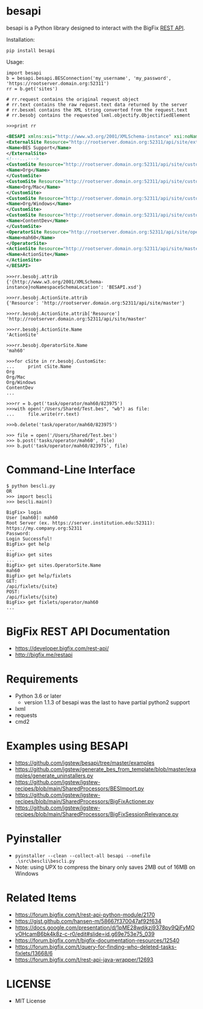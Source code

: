 # besapi

besapi is a Python library designed to interact with the BigFix [REST API](https://developer.bigfix.com/rest-api/api/).

Installation:

`pip install besapi`

Usage:

```
import besapi
b = besapi.besapi.BESConnection('my_username', 'my_password', 'https://rootserver.domain.org:52311')
rr = b.get('sites')

# rr.request contains the original request object
# rr.text contains the raw request.text data returned by the server
# rr.besxml contains the XML string converted from the request.text
# rr.besobj contains the requested lxml.objectify.ObjectifiedElement

>>>print rr
```

```xml
<BESAPI xmlns:xsi="http://www.w3.org/2001/XMLSchema-instance" xsi:noNamespaceSchemaLocation="BESAPI.xsd">
<ExternalSite Resource="http://rootserver.domain.org:52311/api/site/external/BES%20Support">
<Name>BES Support</Name>
</ExternalSite>
<!---...--->
<CustomSite Resource="http://rootserver.domain.org:52311/api/site/custom/Org">
<Name>Org</Name>
</CustomSite>
<CustomSite Resource="http://rootserver.domain.org:52311/api/site/custom/Org%2fMac">
<Name>Org/Mac</Name>
</CustomSite>
<CustomSite Resource="http://rootserver.domain.org:52311/api/site/custom/Org%2fWindows">
<Name>Org/Windows</Name>
</CustomSite>
<CustomSite Resource="http://rootserver.domain.org:52311/api/site/custom/ContentDev">
<Name>ContentDev</Name>
</CustomSite>
<OperatorSite Resource="http://rootserver.domain.org:52311/api/site/operator/mah60">
<Name>mah60</Name>
</OperatorSite>
<ActionSite Resource="http://rootserver.domain.org:52311/api/site/master">
<Name>ActionSite</Name>
</ActionSite>
</BESAPI>
```

```
>>>rr.besobj.attrib
{'{http://www.w3.org/2001/XMLSchema-instance}noNamespaceSchemaLocation': 'BESAPI.xsd'}

>>>rr.besobj.ActionSite.attrib
{'Resource': 'http://rootserver.domain.org:52311/api/site/master'}

>>>rr.besobj.ActionSite.attrib['Resource']
'http://rootserver.domain.org:52311/api/site/master'

>>>rr.besobj.ActionSite.Name
'ActionSite'

>>>rr.besobj.OperatorSite.Name
'mah60'

>>>for cSite in rr.besobj.CustomSite:
...     print cSite.Name
Org
Org/Mac
Org/Windows
ContentDev
...

>>>rr = b.get('task/operator/mah60/823975')
>>>with open('/Users/Shared/Test.bes", "wb") as file:
...     file.write(rr.text)

>>>b.delete('task/operator/mah60/823975')

>>> file = open('/Users/Shared/Test.bes')
>>> b.post('tasks/operator/mah60', file)
>>> b.put('task/operator/mah60/823975', file)
```

# Command-Line Interface

```
$ python bescli.py
OR
>>> import bescli
>>> bescli.main()

BigFix> login
User [mah60]: mah60
Root Server (ex. https://server.institution.edu:52311): https://my.company.org:52311
Password:
Login Successful!
BigFix> get help
...
BigFix> get sites
...
BigFix> get sites.OperatorSite.Name
mah60
BigFix> get help/fixlets
GET:
/api/fixlets/{site}
POST:
/api/fixlets/{site}
BigFix> get fixlets/operator/mah60
...
```

# BigFix REST API Documentation

- https://developer.bigfix.com/rest-api/
- http://bigfix.me/restapi

# Requirements

- Python 3.6 or later
  - version 1.1.3 of besapi was the last to have partial python2 support
- lxml
- requests
- cmd2

# Examples using BESAPI

- https://github.com/jgstew/besapi/tree/master/examples
- https://github.com/jgstew/generate_bes_from_template/blob/master/examples/generate_uninstallers.py
- https://github.com/jgstew/jgstew-recipes/blob/main/SharedProcessors/BESImport.py
- https://github.com/jgstew/jgstew-recipes/blob/main/SharedProcessors/BigFixActioner.py
- https://github.com/jgstew/jgstew-recipes/blob/main/SharedProcessors/BigFixSessionRelevance.py

# Pyinstaller

- `pyinstaller --clean --collect-all besapi --onefile .\src\bescli\bescli.py`
- Note: using UPX to compress the binary only saves 2MB out of 16MB on Windows

# Related Items

- https://forum.bigfix.com/t/rest-api-python-module/2170
- https://gist.github.com/hansen-m/58667f370047af92f634
- https://docs.google.com/presentation/d/1pME28wdjkzj9378py9QjFyMOyOHcamB6bk4k8z-c-r0/edit#slide=id.g69e753e75_039
- https://forum.bigfix.com/t/bigfix-documentation-resources/12540
- https://forum.bigfix.com/t/query-for-finding-who-deleted-tasks-fixlets/13668/6
- https://forum.bigfix.com/t/rest-api-java-wrapper/12693

# LICENSE

- MIT License
